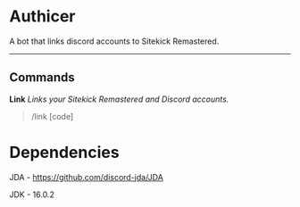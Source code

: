 # Authicer
A bot that links discord accounts to Sitekick Remastered.

---

## Commands
**Link**
*Links your Sitekick Remastered and Discord accounts.*
>/link [code]

# Dependencies
JDA - https://github.com/discord-jda/JDA

JDK - 16.0.2
